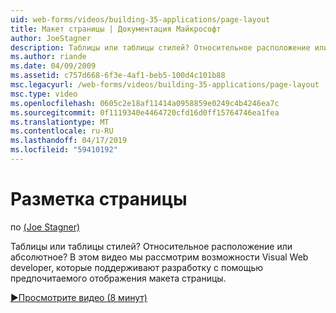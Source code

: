 ```yaml
---
uid: web-forms/videos/building-35-applications/page-layout
title: Макет страницы | Документация Майкрософт
author: JoeStagner
description: Таблицы или таблицы стилей? Относительное расположение или абсолютное? В этом видео будет продемонстрировать возможности Visual Web developer, которая поддерживает разработку с yo...
ms.author: riande
ms.date: 04/09/2009
ms.assetid: c757d668-6f3e-4af1-beb5-100d4c101b88
msc.legacyurl: /web-forms/videos/building-35-applications/page-layout
msc.type: video
ms.openlocfilehash: 0605c2e18af11414a0958859e0249c4b4246ea7c
ms.sourcegitcommit: 0f1119340e4464720cfd16d0ff15764746ea1fea
ms.translationtype: MT
ms.contentlocale: ru-RU
ms.lasthandoff: 04/17/2019
ms.locfileid: "59410192"
---
```

# <a name="page-layout"></a>Разметка страницы

по [(Joe Stagner)](https://github.com/JoeStagner)

Таблицы или таблицы стилей? Относительное расположение или абсолютное? В этом видео мы рассмотрим возможности Visual Web developer, которые поддерживают разработку с помощью предпочитаемого отображения макета страницы.

[&#9654;Просмотрите видео (8 минут)](https://channel9.msdn.com/Blogs/ASP-NET-Site-Videos/page-layout)
